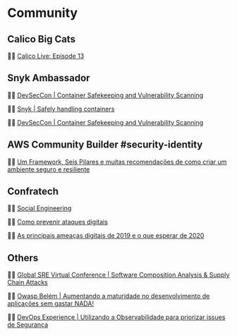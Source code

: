 # Community

## Calico Big Cats
:man_teacher: [Calico Live: Episode 13](https://youtu.be/5NwPlT7jrUY)

## Snyk Ambassador
:man_teacher: [DevSecCon | Container Safekeeping and Vulnerability Scanning](https://youtu.be/zdp4tYD4gvU)

:man_teacher: [Snyk | Safely handling containers](https://snyk.io/blog/safely-handling-containers/)

:man_teacher: [DevSecCon | Container Safekeeping and Vulnerability Scanning](https://youtu.be/zdp4tYD4gvU)

## AWS Community Builder #security-identity

:man_teacher: [Um Framework, Seis Pilares e muitas recomendações de como criar um ambiente seguro e resiliente](https://www.youtube.com/watch?v=RjkxejOOcqM&list=PLv3L8f6F-z9Ktrr3T7BDu2SbUpjoV59Er&index=6)

## Confratech

:man_teacher: [Social Engineering](https://www.eventbrite.com.br/e/confratech-9a-edicao-fresh-live-market-tickets-65580054709#)

:man_teacher: [Como prevenir ataques digitais](https://youtu.be/mJubkWfQKWQ)

:man_teacher: [As principais ameaças digitais de 2019 e o que esperar de 2020](https://eventostech.com.br/index.php/event/security-by-confratech/)

##  Others

:man_teacher: [Global SRE Virtual Conference | Software Composition Analysis & Supply Chain Attacks](https://www.globalbigdataconference.com/santa-clara/global-sre-virtual-conference/speakers-131.html)

:man_teacher: [Owasp Belém | Aumentando a maturidade no desenvolvimento de aplicações sem gastar NADA!](https://youtu.be/gA8pRTejBnA)

:man_teacher: [DevOps Experience | Utilizando a Observabilidade para priorizar issues de Segurança](https://youtu.be/za34SrHznTI?si=FhEDC60Yt5hp8BWb)
